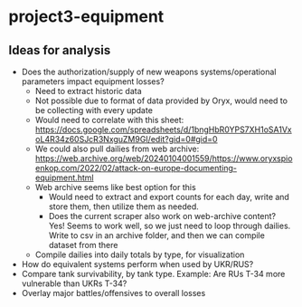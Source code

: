 # project3-equipment

## Ideas for analysis

- Does the authorization/supply of new weapons systems/operational parameters impact equipment losses?
    - Need to extract historic data
    - Not possible due to format of data provided by Oryx, would need to be collecting with every update
    - Would need to correlate with this sheet: https://docs.google.com/spreadsheets/d/1bngHbR0YPS7XH1oSA1VxoL4R34z60SJcR3NxguZM9GI/edit?gid=0#gid=0
    - We could also pull dailies from web archive: https://web.archive.org/web/20240104001559/https://www.oryxspioenkop.com/2022/02/attack-on-europe-documenting-equipment.html
    - Web archive seems like best option for this
        - Would need to extract and export counts for each day, write and store them, then utilize them as needed. 
        - Does the current scraper also work on web-archive content? Yes! Seems to work well, so we just need to loop through dailies. Write to csv in an archive folder, and then we can compile dataset from there
    - Compile dailies into daily totals by type, for visualization
- How do equivalent systems perform when used by UKR/RUS?
- Compare tank survivability, by tank type. Example: Are RUs T-34 more vulnerable than UKRs T-34?
- Overlay major battles/offensives to overall losses